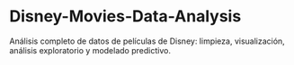 # Disney-Movies-Data-Analysis
Análisis completo de datos de películas de Disney: limpieza, visualización, análisis exploratorio y modelado predictivo.
